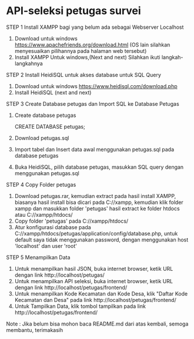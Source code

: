 # API-seleksi petugas survei

STEP 1 Install XAMPP bagi yang belum ada sebagai Webserver Localhost
1. Download untuk windows https://www.apachefriends.org/download.html (OS lain silahkan menyesuaikan pilihannya pada halaman web tersebut)
2. Install XAMPP Untuk windows,(Next and next) Silahkan ikuti langkah-langkahnya

STEP 2 Install HeidiSQL untuk akses database untuk SQL Query

1. Download untuk windows https://www.heidisql.com/download.php
2. Install HeidiSQL (next and next)

STEP 3 Create Database petugas dan Import SQL ke Database Petugas

1. Create database petugas

    CREATE DATABASE petugas;

2. Download petugas.sql
3. Import tabel dan Insert data awal menggunakan petugas.sql pada database petugas
4. Buka HeidiSQL, pilih database petugas, masukkan SQL query dengan menggunakan petugas.sql

STEP 4 Copy Folder petugas
1. Download petugas.rar, kemudian extract pada hasil install XAMPP, biasanya hasil install bisa dicari pada C://xampp, kemudian klik folder xampp dan masukkan folder 'petugas' hasil extract ke folder htdocs atau C://xampp/htdocs/
2. Copy folder 'petugas' pada C://xampp/htdocs/
3. Atur konfigurasi database pada C://xampp/htdocs/petugas/application/config/database.php, untuk default saya tidak menggunakan password, dengan menggunakan host 'localhost' dan user 'root'

STEP 5 Menampilkan Data
1. Untuk menampilkan hasil JSON, buka internet browser, ketik URL dengan link http://localhost/petugas/
2. Untuk menampilkan API seleksi, buka internet browser, ketik URL dengan link http://localhost/petugas/frontend/
3. Untuk menampilkan Kode Kecamatan dan Kode Desa, klik "Daftar Kode Kecamatan dan Desa" pada link http://localhost/petugas/frontend/
4. Untuk Tampilkan Data, klik tombol tampilkan pada link http://localhost/petugas/frontend/


Note : Jika belum bisa mohon baca README.md dari atas kembali, semoga membantu, terimakasih


